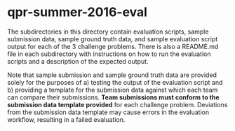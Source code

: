 # qpr-summer-2016-eval

The subdirectories in this directory contain evaluation scripts, sample submission data, sample ground truth data, and sample evaluation script output for each of the 3 challenge problems.  There is also a README.md file in each subdirectory with instructions on how to run the evaluation scripts and a description of the expected output.

Note that sample submission and sample ground truth data are provided solely for the purposes of a) testing the output of the evaluation script and b) providing a template for the submission data against which each team can compare their submissions.  **Team submissions must conform to the submission data template provided** for each challenge problem.  Deviations from the submission data template may cause errors in the evaluation workflow, resulting in a failed evaluation.
